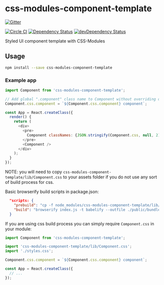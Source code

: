 # css-modules-component-template

[![Gitter](https://badges.gitter.im/Join%20Chat.svg)](https://gitter.im/nkbt/help)

[![Circle CI](https://circleci.com/gh/nkbt/css-modules-component-template.svg?style=svg)](https://circleci.com/gh/nkbt/css-modules-component-template)
[![Dependency Status](https://david-dm.org/nkbt/css-modules-component-template.svg)](https://david-dm.org/nkbt/css-modules-component-template)
[![devDependency Status](https://david-dm.org/nkbt/css-modules-component-template/dev-status.svg)](https://david-dm.org/nkbt/css-modules-component-template#info=devDependencies)

Styled UI component template with CSS-Modules


## Usage

```sh
npm install --save css-modules-component-template
```


### Example app


```js
import Component from 'css-modules-component-template';

// Add global ".component" class name to Component without overriding original one
Component.css.component = `${Component.css.component} component`;

const App = React.createClass({
  render() {
    return (
      <div>
        <pre>
          Component classNames: {JSON.stringify(Component.css, null, 2)}
        </pre>
        <Component />
      </div>
    );
  }
});

```

NOTE: you will need to copy `css-modules-component-template/lib/Component.css` to your assets folder if you do not use any sort of build process for css.

Basic browserify build scripts in package.json:

```json
  "scripts: {
    "prebuild": "cp -f node_modules/css-modules-component-template/lib/Component.css ./public/Component.css",
    "build": "browserify index.js -t babelify --outfile ./public/bundle.js"
  }
```

If you are using css build process you can simply require `Component.css` in your module:

```js
import Component from 'css-modules-component-template';

import 'css-modules-component-template/lib/Component.css';
import './styles.css';

Component.css.component = `${Component.css.component} component`;

const App = React.createClass({
  // ...
});
```
